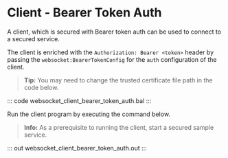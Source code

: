 # Client - Bearer Token Auth

A client, which is secured with Bearer token auth can be used to connect to a secured service.

The client is enriched with the `Authorization: Bearer <token>` header by passing the `websocket:BearerTokenConfig` for the `auth` configuration of the client.

>**Tip:** You may need to change the trusted certificate file path in the code below.

::: code websocket_client_bearer_token_auth.bal :::

Run the client program by executing the command below.

>**Info:** As a prerequisite to running the client, start a secured sample service.

::: out websocket_client_bearer_token_auth.out :::